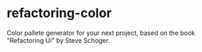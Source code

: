 # refactoring-color
Color pallete generator for your next project, based on the book "Refactoring Ui" by Steve Schoger.

